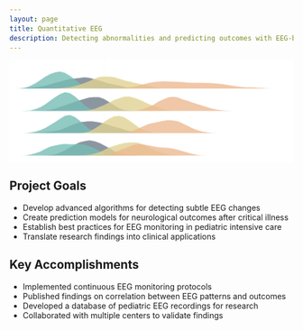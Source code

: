 ```yaml
---
layout: page
title: Quantitative EEG
description: Detecting abnormalities and predicting outcomes with EEG-based neuromonitoring
---
```

<style>
  /* Hide the description paragraph */
  .note-sm {
    display: none;
  }
  
  /* Style for the top image */
  .top-image {
    width: 100%;
    max-height: 300px;
    object-fit: contain;
    margin-bottom: 20px;
    display: block;
  }
</style>

<!-- Display the image at the top -->
<img src="/assets/img/projects/qeeg.png" alt="Quantitative EEG" class="top-image">

## Project Goals
- Develop advanced algorithms for detecting subtle EEG changes
- Create prediction models for neurological outcomes after critical illness
- Establish best practices for EEG monitoring in pediatric intensive care
- Translate research findings into clinical applications

## Key Accomplishments
- Implemented continuous EEG monitoring protocols
- Published findings on correlation between EEG patterns and outcomes
- Developed a database of pediatric EEG recordings for research
- Collaborated with multiple centers to validate findings
